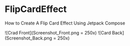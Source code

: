 # FlipCardEffect
How to Create A Flip Card Effect Using Jetpack Compose

![Crad Front](Screenshot_Front.png = 250x)
![Card Back](Screenshot_Back.png = 250x)
